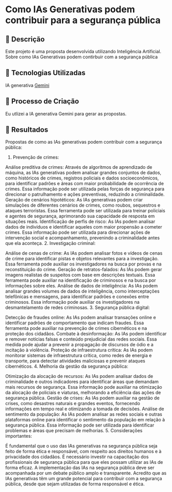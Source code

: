 # Como IAs Generativas podem contribuir para a segurança pública

## 📒 Descrição
Este projeto é uma proposta desenvolvida utilizando Inteligência Artificial. Sobre como IAs Generativas podem contirbuir com a segurança pública

## 🤖 Tecnologias Utilizadas
IA generativa [Gemini](https://gemini.google.com/)

## 🧐 Processo de Criação
Eu utlizei a IA generativa Gemini para gerar as propostas.

## 🚀 Resultados

Propostas de como as IAs generativas podem contribuir com a segurança pública:
1. Prevenção de crimes:

Análise preditiva de crimes: Através de algoritmos de aprendizado de máquina, as IAs generativas podem analisar grandes conjuntos de dados, como históricos de crimes, registros policiais e dados socioeconômicos, para identificar padrões e áreas com maior probabilidade de ocorrência de crimes. Essa informação pode ser utilizada pelas forças de segurança para direcionar o patrulhamento e ações preventivas, reduzindo a criminalidade.
Geração de cenários hipotéticos: As IAs generativas podem criar simulações de diferentes cenários de crimes, como roubos, sequestros e ataques terroristas. Essa ferramenta pode ser utilizada para treinar policiais e agentes de segurança, aprimorando sua capacidade de resposta em situações reais.
Identificação de perfis de risco: As IAs podem analisar dados de indivíduos e identificar aqueles com maior propensão a cometer crimes. Essa informação pode ser utilizada para direcionar ações de intervenção social e acompanhamento, prevenindo a criminalidade antes que ela aconteça.
2. Investigação criminal:

Análise de cenas de crime: As IAs podem analisar fotos e vídeos de cenas de crime para identificar pistas e objetos relevantes para a investigação. Essa ferramenta pode auxiliar os investigadores na busca por provas e na reconstituição do crime.
Geração de retratos-falados: As IAs podem gerar imagens realistas de suspeitos com base em descrições textuais. Essa ferramenta pode auxiliar na identificação de criminosos e na busca por informações sobre eles.
Análise de dados de inteligência: As IAs podem analisar grandes volumes de dados de inteligência, como interceptações telefônicas e mensagens, para identificar padrões e conexões entre criminosos. Essa informação pode auxiliar os investigadores na desmantelamento de redes criminosas.
3. Segurança pública digital:

Detecção de fraudes online: As IAs podem analisar transações online e identificar padrões de comportamento que indicam fraudes. Essa ferramenta pode auxiliar na prevenção de crimes cibernéticos e na proteção dos cidadãos.
Combate à desinformação: As IAs podem identificar e remover notícias falsas e conteúdo prejudicial das redes sociais. Essa medida pode ajudar a prevenir a propagação de discursos de ódio e a incitação à violência.
Proteção de infraestrutura crítica: As IAs podem monitorar sistemas de infraestrutura crítica, como redes de energia e transporte, para detectar atividades maliciosas e prevenir ataques cibernéticos.
4. Melhoria da gestão da segurança pública:

Otimização da alocação de recursos: As IAs podem analisar dados de criminalidade e outros indicadores para identificar áreas que demandam mais recursos de segurança. Essa informação pode auxiliar na otimização da alocação de policiais e viaturas, melhorando a eficiência das ações de segurança pública.
Gestão de crises: As IAs podem auxiliar na gestão de crises, como desastres naturais e grandes eventos, fornecendo informações em tempo real e otimizando a tomada de decisões.
Análise de sentimento da população: As IAs podem analisar as redes sociais e outras plataformas online para identificar o sentimento da população em relação à segurança pública. Essa informação pode ser utilizada para identificar problemas e áreas que precisam de melhorias.
5. Considerações importantes:

É fundamental que o uso das IAs generativas na segurança pública seja feito de forma ética e responsável, com respeito aos direitos humanos e à privacidade dos cidadãos.
É necessário investir na capacitação dos profissionais de segurança pública para que eles possam utilizar as IAs de forma eficaz.
A implementação das IAs na segurança pública deve ser acompanhada por um debate público amplo e transparente.
Acredito que as IAs generativas têm um grande potencial para contribuir com a segurança pública, desde que sejam utilizadas de forma responsável e ética.

